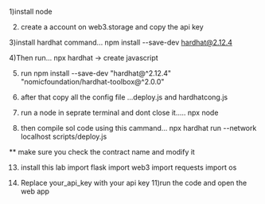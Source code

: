 1)install node 

2) create a account on web3.storage and copy the api key
   
3)install hardhat command... npm install --save-dev hardhat@2.12.4

4)Then run... npx hardhat -> create javascript

5) run npm install --save-dev "hardhat@^2.12.4" "nomicfoundation/hardhat-toolbox@^2.0.0"
   
7) after that copy all the config file ...deploy.js and hardhatcong.js
   
9) run a node in seprate terminal and dont close it..... npx node
    
11) then compile sol code using this cammand... npx hardhat run --network localhost scripts/deploy.js
    
** make sure you check the contract name and modify it

13) install this lab
import  flask 
import web3
import requests
import os

14) Replace your_api_key with your api key
11)run the code and open the web app
